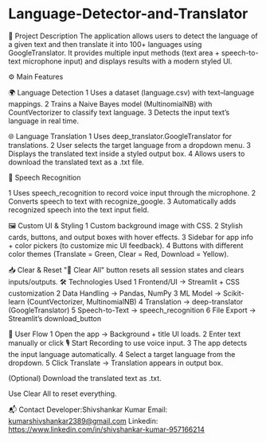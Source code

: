 # Language-Detector-and-Translator

🔑 Project Description
The application allows users to detect the language of a given text and then translate it into 100+ languages using GoogleTranslator.
It provides multiple input methods (text area + speech-to-text microphone input) and displays results with a modern styled UI.

⚙️ Main Features

🌍 Language Detection
1 Uses a dataset (language.csv) with text–language mappings.
2 Trains a Naive Bayes model (MultinomialNB) with CountVectorizer to classify text language.
3 Detects the input text’s language in real time.

🌐 Language Translation
1 Uses deep_translator.GoogleTranslator for translations.
2 User selects the target language from a dropdown menu.
3 Displays the translated text inside a styled output box.
4 Allows users to download the translated text as a .txt file.

🎤 Speech Recognition

1 Uses speech_recognition to record voice input through the microphone.
2 Converts speech to text with recognize_google.
3 Automatically adds recognized speech into the text input field.

🖼 Custom UI & Styling
1 Custom background image with CSS.
2 Stylish cards, buttons, and output boxes with hover effects.
3 Sidebar for app info + color pickers (to customize mic UI feedback).
4 Buttons with different color themes (Translate = Green, Clear = Red, Download = Yellow).

📥 Clear & Reset
"🧹 Clear All" button resets all session states and clears inputs/outputs.
🛠 Technologies Used
1 Frontend/UI → Streamlit + CSS customization
2 Data Handling → Pandas, NumPy
3 ML Model → Scikit-learn (CountVectorizer, MultinomialNB)
4 Translation → deep-translator (GoogleTranslator)
5 Speech-to-Text → speech_recognition
6 File Export → Streamlit’s download_button

🚀 User Flow
1 Open the app → Background + title UI loads.
2 Enter text manually or click 🎙 Start Recording to use voice input.
3 The app detects the input language automatically.
4 Select a target language from the dropdown.
5 Click Translate → Translation appears in output box.

(Optional) Download the translated text as .txt.

Use Clear All to reset everything.

📬 Contact
Developer:Shivshankar Kumar
Email:    kumarshivshankar2389@gmail.com
Linkedin: https://www.linkedin.com/in/shivshankar-kumar-957166214
